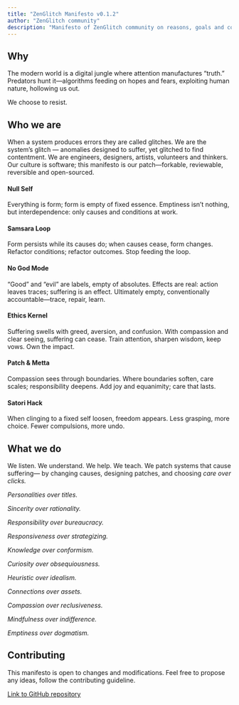 ```yaml
---
title: "ZenGlitch Manifesto v0.1.2"
author: "ZenGlitch community"
description: "Manifesto of ZenGlitch community on reasons, goals and core principles."
---
```


## Why

The modern world is a digital jungle where attention manufactures “truth.”
Predators hunt it—algorithms feeding on hopes and fears, exploiting human nature, hollowing us out.

We choose to resist.

## Who we are

When a system produces errors they are called glitches. We are the system’s glitch — anomalies designed to suffer, yet glitched to find contentment.
We are engineers, designers, artists, volunteers and thinkers.
Our culture is software; this manifesto is our patch—forkable, reviewable, reversible and open-sourced.

#### Null Self

Everything is form; form is empty of fixed essence.
Emptiness isn’t nothing, but interdependence: only causes and conditions at work.

#### Samsara Loop

Form persists while its causes do; when causes cease, form changes.
Refactor conditions; refactor outcomes. Stop feeding the loop.

#### No God Mode

“Good” and “evil” are labels, empty of absolutes.
Effects are real: action leaves traces; suffering is an effect.
Ultimately empty, conventionally accountable—trace, repair, learn.

#### Ethics Kernel

Suffering swells with greed, aversion, and confusion.
With compassion and clear seeing, suffering can cease.
Train attention, sharpen wisdom, keep vows. Own the impact.

#### Patch & Metta

Compassion sees through boundaries.
Where boundaries soften, care scales; responsibility deepens.
Add joy and equanimity; care that lasts.

#### Satori Hack

When clinging to a fixed self loosen, freedom appears.
Less grasping, more choice. Fewer compulsions, more undo.

## What we do

We listen. We understand. We help. We teach.
We patch systems that cause suffering—
by changing causes, designing patches, and choosing _care over clicks._

_Personalities over titles._

_Sincerity over rationality._

_Responsibility over bureaucracy._

_Responsiveness over strategizing._

_Knowledge over conformism._

_Curiosity over obsequiousness._

_Heuristic over idealism._

_Connections over assets._

_Compassion over reclusiveness._

_Mindfulness over indifference._

_Emptiness over dogmatism._

## Contributing

This manifesto is open to changes and modifications. Feel free to propose any ideas, follow the contributing guideline.

[Link to GitHub repository](https://github.com/LoonyTuna/ZenGlitch)
